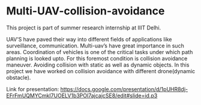 # Multi-UAV-collision-avoidance
This project is part of summer research internship at IIIT Delhi.

UAV’S have paved their way into different fields of applications like surveillance, communication. Multi-uav’s have great importance in such areas. Coordination of vehicles is one of the critical tasks under which path planning is looked upto. For this foremost condition is collision avoidance maneuver. Avoiding collision with static as well as dynamic objects. In this project we have worked on collision avoidance with different drone(dynamic obstacle).

Link for presentation: https://docs.google.com/presentation/d/1pUHR8dj-EFrFmUQMYCmkI7UOELV1b3POl7ajcajcSE8/edit#slide=id.p3

